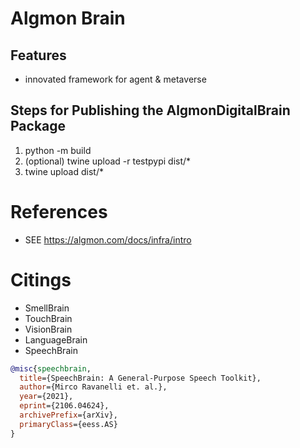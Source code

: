 # Algmon Brain

## Features

* innovated framework for agent & metaverse

## Steps for Publishing the AlgmonDigitalBrain Package

1. python -m build
2. (optional) twine upload -r testpypi dist/*
3. twine upload dist/*

# **References**

* SEE https://algmon.com/docs/infra/intro

# **Citings**

* SmellBrain
* TouchBrain
* VisionBrain
* LanguageBrain
* SpeechBrain

```bibtex
@misc{speechbrain,
  title={SpeechBrain: A General-Purpose Speech Toolkit},
  author={Mirco Ravanelli et. al.},
  year={2021},
  eprint={2106.04624},
  archivePrefix={arXiv},
  primaryClass={eess.AS}
}
```
